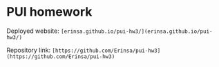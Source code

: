 # PUI homework

Deployed website: `[erinsa.github.io/pui-hw3/](erinsa.github.io/pui-hw3/)`

Repository link: `[https://github.com/Erinsa/pui-hw3](https://github.com/Erinsa/pui-hw3)`
